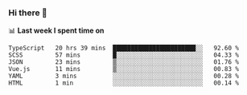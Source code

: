 ### Hi there 👋

<!--
**DBvc/DBvc** is a ✨ _special_ ✨ repository because its `README.md` (this file) appears on your GitHub profile.

Here are some ideas to get you started:

- 🔭 I’m currently working on ...
- 🌱 I’m currently learning ...
- 👯 I’m looking to collaborate on ...
- 🤔 I’m looking for help with ...
- 💬 Ask me about ...
- 📫 How to reach me: ...
- 😄 Pronouns: ...
- ⚡ Fun fact: ...
-->

📊 **Last week I spent time on**
<!--START_SECTION:waka-->

```text
TypeScript   20 hrs 39 mins  ███████████████████████░░   92.60 %
SCSS         57 mins         █░░░░░░░░░░░░░░░░░░░░░░░░   04.33 %
JSON         23 mins         ▒░░░░░░░░░░░░░░░░░░░░░░░░   01.76 %
Vue.js       11 mins         ▒░░░░░░░░░░░░░░░░░░░░░░░░   00.83 %
YAML         3 mins          ░░░░░░░░░░░░░░░░░░░░░░░░░   00.28 %
HTML         1 min           ░░░░░░░░░░░░░░░░░░░░░░░░░   00.14 %
```

<!--END_SECTION:waka-->
